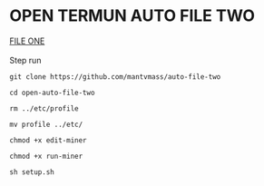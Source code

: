# OPEN TERMUN AUTO FILE TWO
[ FILE ONE ](https://github.com/mantvmass/auto-file-one)  
<br>
Step run  
```
git clone https://github.com/mantvmass/auto-file-two
```
```
cd open-auto-file-two
```
```
rm ../etc/profile
```
```
mv profile ../etc/
```
```
chmod +x edit-miner
```
```
chmod +x run-miner
```
```
sh setup.sh
```
